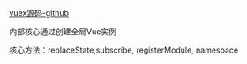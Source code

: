 [vuex源码-github](https://github.com/vuejs/vuex)

内部核心通过创建全局Vue实例

核心方法：replaceState,subscribe, registerModule, namespace